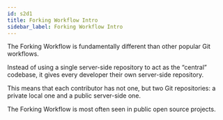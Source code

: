 ```yaml
---
id: s2d1
title: Forking Workflow Intro
sidebar_label: Forking Workflow Intro
---
```



The Forking Workflow is fundamentally different than other popular Git workflows.

Instead of using a single server-side repository to act as the “central” codebase, it gives every developer their own server-side repository.

This means that each contributor has not one, but two Git repositories: a private local one and a public server-side one.

The Forking Workflow is most often seen in public open source projects.
